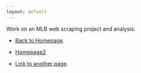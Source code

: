 ```yaml
---
layout: default
---
```


Work on an MLB web scraping project and analysis:

* [Back to Homepage](https://drewsp7.github.io).

* [Homepage2](./)

* [Link to another page](./another-page.html).

